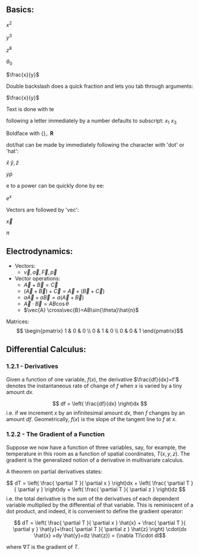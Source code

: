 ## Basics:

$x^{2}$ 

$y^{3}$ 

$z^{8}$ 

$\theta_{0}$ 

$\frac{x}{y}$ 

Double backslash does a quick fraction and lets you tab through arguments:

$\frac{x}{y}$ 

$\text{Text is done with te}$ 


following a letter immediately by a number defaults to subscript:
$x_{1}$ $x_{3}$ 

Boldface with {},.
$\mathbf{R}$

dot/hat can be made by immediately following the character with 'dot' or 'hat':

$\hat{x}$ $\hat{y},\hat{z}$ 

$\dot{y}\dot{p}$

e to a power can be quickly done by ee:

$e^{ x }$ 

Vectors are followed by 'vec':

$\vec{x}$  

$\pi$ 

## Electrodynamics:

- Vectors:
	- $\vec{v}, \vec{a},\vec{F},\vec{p}$
- Vector operations:
	- $\vec{A}+\vec{B}=\vec{C}$ 
	- $(\vec{A}+\vec{B})+\vec{C}=\vec{A}+(\vec{B}+\vec{C})$
	- $a\vec{A} +a \vec{B} =a(\vec{A}+\vec{B})$
	- $\vec{A}\cdot \vec{B}=AB\cos\theta$ 
	- $\vec{A} \cross\vec{B}=AB\sin{\theta}\hat{n}$

Matrices:
$$
\begin{pmatrix}
1 & 0 & 0 \\
0 & 1 & 0 \\
0 & 0 & 1
\end{pmatrix}$$
## Differential Calculus:

### 1.2.1 - Derivatives

Given a function of one variable, $f(x)$, the derivative $\frac{df}{dx}=f'$ denotes the instantaneous rate of change of $f$ when $x$ is varied by a tiny amount $dx$. 

$$
df = \left( \frac{df}{dx} \right)dx
$$
i.e. if we increment $x$ by an infinitesimal amount $dx$, then $f$ changes by an amount $df$. Geometrically, $f(x)$ is the slope of the tangent line to $f$ at $x$. 

### 1.2.2 - The Gradient of a Function

Suppose we now have a function of three variables, say, for example, the temperature in this room as a function of spatial coordinates, $T(x,y,z)$. The gradient is the generalized notion of a derivative in multivariate calculus. 

A theorem on partial derivatives states:

$$
dT = \left( \frac{ \partial T }{ \partial x }  \right)dx + \left( \frac{ \partial T }{ \partial y }  \right)dy + \left( \frac{ \partial T }{ \partial z }  \right)dz
$$
i.e. the total derivative is the sum of the derivatives of each dependent variable multiplied by the differential of that variable. This is reminiscent of a dot product, and indeed, it is convenient to define the gradient operator:

$$
dT = \left( \frac{ \partial T }{ \partial x } \hat{x} + \frac{ \partial T }{ \partial y } \hat{y}+\frac{ \partial T }{ \partial z } \hat{z} \right) \cdot(dx \hat{x} +dy \hat{y}+dz \hat{z}) = (\nabla T)\cdot dl$$

where $\nabla T$ is the gradient of $T$. 